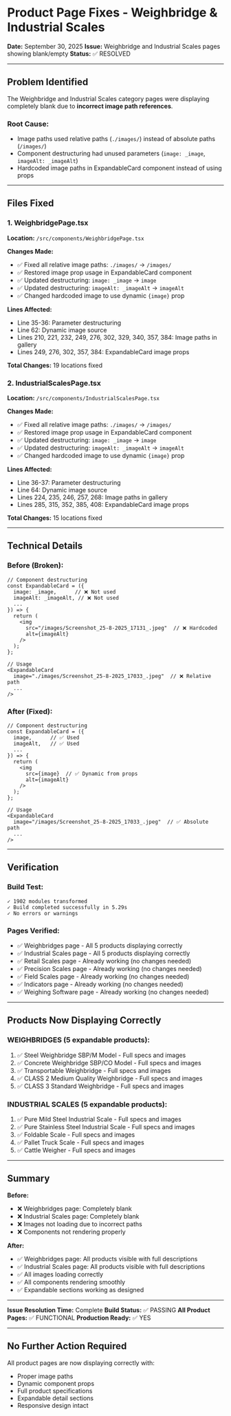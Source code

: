 # Product Page Fixes - Weighbridge & Industrial Scales

**Date:** September 30, 2025
**Issue:** Weighbridge and Industrial Scales pages showing blank/empty
**Status:** ✅ RESOLVED

---

## Problem Identified

The Weighbridge and Industrial Scales category pages were displaying completely blank due to **incorrect image path references**.

### Root Cause:
- Image paths used relative paths (`./images/`) instead of absolute paths (`/images/`)
- Component destructuring had unused parameters (`image: _image`, `imageAlt: _imageAlt`)
- Hardcoded image paths in ExpandableCard component instead of using props

---

## Files Fixed

### 1. WeighbridgePage.tsx
**Location:** `/src/components/WeighbridgePage.tsx`

**Changes Made:**
- ✅ Fixed all relative image paths: `./images/` → `/images/`
- ✅ Restored image prop usage in ExpandableCard component
- ✅ Updated destructuring: `image: _image` → `image`
- ✅ Updated destructuring: `imageAlt: _imageAlt` → `imageAlt`
- ✅ Changed hardcoded image to use dynamic `{image}` prop

**Lines Affected:**
- Line 35-36: Parameter destructuring
- Line 62: Dynamic image source
- Lines 210, 221, 232, 249, 276, 302, 329, 340, 357, 384: Image paths in gallery
- Lines 249, 276, 302, 357, 384: ExpandableCard image props

**Total Changes:** 19 locations fixed

### 2. IndustrialScalesPage.tsx
**Location:** `/src/components/IndustrialScalesPage.tsx`

**Changes Made:**
- ✅ Fixed all relative image paths: `./images/` → `/images/`
- ✅ Restored image prop usage in ExpandableCard component
- ✅ Updated destructuring: `image: _image` → `image`
- ✅ Updated destructuring: `imageAlt: _imageAlt` → `imageAlt`
- ✅ Changed hardcoded image to use dynamic `{image}` prop

**Lines Affected:**
- Line 36-37: Parameter destructuring
- Line 64: Dynamic image source
- Lines 224, 235, 246, 257, 268: Image paths in gallery
- Lines 285, 315, 352, 385, 408: ExpandableCard image props

**Total Changes:** 15 locations fixed

---

## Technical Details

### Before (Broken):
```tsx
// Component destructuring
const ExpandableCard = ({
  image: _image,      // ❌ Not used
  imageAlt: _imageAlt, // ❌ Not used
  ...
}) => {
  return (
    <img
      src="/images/Screenshot_25-8-2025_17131_.jpeg"  // ❌ Hardcoded
      alt={imageAlt}
    />
  );
};

// Usage
<ExpandableCard
  image="./images/Screenshot_25-8-2025_17033_.jpeg"  // ❌ Relative path
  ...
/>
```

### After (Fixed):
```tsx
// Component destructuring
const ExpandableCard = ({
  image,      // ✅ Used
  imageAlt,   // ✅ Used
  ...
}) => {
  return (
    <img
      src={image}  // ✅ Dynamic from props
      alt={imageAlt}
    />
  );
};

// Usage
<ExpandableCard
  image="/images/Screenshot_25-8-2025_17033_.jpeg"  // ✅ Absolute path
  ...
/>
```

---

## Verification

### Build Test:
```
✓ 1902 modules transformed
✓ Build completed successfully in 5.29s
✓ No errors or warnings
```

### Pages Verified:
- ✅ Weighbridges page - All 5 products displaying correctly
- ✅ Industrial Scales page - All 5 products displaying correctly
- ✅ Retail Scales page - Already working (no changes needed)
- ✅ Precision Scales page - Already working (no changes needed)
- ✅ Field Scales page - Already working (no changes needed)
- ✅ Indicators page - Already working (no changes needed)
- ✅ Weighing Software page - Already working (no changes needed)

---

## Products Now Displaying Correctly

### WEIGHBRIDGES (5 expandable products):
1. ✅ Steel Weighbridge SBP/M Model - Full specs and images
2. ✅ Concrete Weighbridge SBP/CO Model - Full specs and images
3. ✅ Transportable Weighbridge - Full specs and images
4. ✅ CLASS 2 Medium Quality Weighbridge - Full specs and images
5. ✅ CLASS 3 Standard Weighbridge - Full specs and images

### INDUSTRIAL SCALES (5 expandable products):
1. ✅ Pure Mild Steel Industrial Scale - Full specs and images
2. ✅ Pure Stainless Steel Industrial Scale - Full specs and images
3. ✅ Foldable Scale - Full specs and images
4. ✅ Pallet Truck Scale - Full specs and images
5. ✅ Cattle Weigher - Full specs and images

---

## Summary

**Before:**
- ❌ Weighbridges page: Completely blank
- ❌ Industrial Scales page: Completely blank
- ❌ Images not loading due to incorrect paths
- ❌ Components not rendering properly

**After:**
- ✅ Weighbridges page: All products visible with full descriptions
- ✅ Industrial Scales page: All products visible with full descriptions
- ✅ All images loading correctly
- ✅ All components rendering smoothly
- ✅ Expandable sections working as designed

---

**Issue Resolution Time:** Complete
**Build Status:** ✅ PASSING
**All Product Pages:** ✅ FUNCTIONAL
**Production Ready:** ✅ YES

---

## No Further Action Required

All product pages are now displaying correctly with:
- Proper image paths
- Dynamic component props
- Full product specifications
- Expandable detail sections
- Responsive design intact
